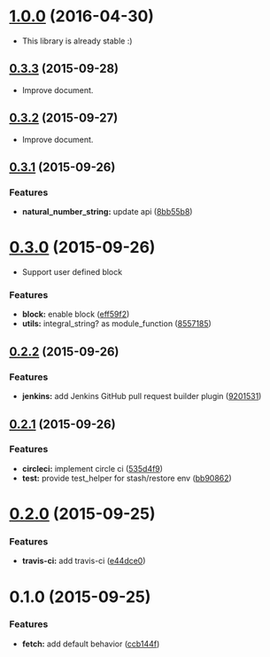 <a name="1.0.0"></a>
# [1.0.0](https://github.com/packsaddle/ruby-env_pull_request/compare/v0.3.3...v1.0.0) (2016-04-30)

* This library is already stable :)


<a name="0.3.3"></a>
## [0.3.3](https://github.com/packsaddle/ruby-env_pull_request/compare/v0.3.2...v0.3.3) (2015-09-28)

* Improve document.


<a name="0.3.2"></a>
## [0.3.2](https://github.com/packsaddle/ruby-env_pull_request/compare/v0.3.1...v0.3.2) (2015-09-27)

* Improve document.


<a name="0.3.1"></a>
## [0.3.1](https://github.com/packsaddle/ruby-env_pull_request/compare/v0.3.0...v0.3.1) (2015-09-26)


### Features

* **natural_number_string:** update api ([8bb55b8](https://github.com/packsaddle/ruby-env_pull_request/commit/8bb55b8))



<a name="0.3.0"></a>
# [0.3.0](https://github.com/packsaddle/ruby-env_pull_request/compare/v0.2.2...v0.3.0) (2015-09-26)

* Support user defined block

### Features

* **block:** enable block ([eff59f2](https://github.com/packsaddle/ruby-env_pull_request/commit/eff59f2))
* **utils:** integral_string? as module_function ([8557185](https://github.com/packsaddle/ruby-env_pull_request/commit/8557185))



<a name="0.2.2"></a>
## [0.2.2](https://github.com/packsaddle/ruby-env_pull_request/compare/v0.2.1...v0.2.2) (2015-09-26)


### Features

* **jenkins:** add Jenkins GitHub pull request builder plugin ([9201531](https://github.com/packsaddle/ruby-env_pull_request/commit/9201531))



<a name="0.2.1"></a>
## [0.2.1](https://github.com/packsaddle/ruby-env_pull_request/compare/v0.2.0...v0.2.1) (2015-09-26)


### Features

* **circleci:** implement circle ci ([535d4f9](https://github.com/packsaddle/ruby-env_pull_request/commit/535d4f9))
* **test:** provide test_helper for stash/restore env ([bb90862](https://github.com/packsaddle/ruby-env_pull_request/commit/bb90862))



<a name="0.2.0"></a>
# [0.2.0](https://github.com/packsaddle/ruby-env_pull_request/compare/v0.1.0...v0.2.0) (2015-09-25)


### Features

* **travis-ci:** add travis-ci ([e44dce0](https://github.com/packsaddle/ruby-env_pull_request/commit/e44dce0))



<a name="0.1.0"></a>
# 0.1.0 (2015-09-25)


### Features

* **fetch:** add default behavior ([ccb144f](https://github.com/packsaddle/ruby-env_pull_request/commit/ccb144f))




